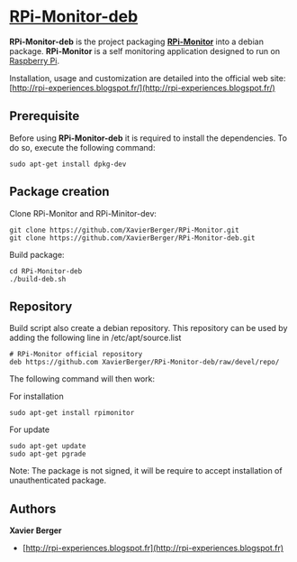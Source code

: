 # [**RPi-Monitor-deb**](http://rpi-experiences.blogspot.fr/)

**RPi-Monitor-deb** is the project packaging [**RPi-Monitor**](https://github.com/XavierBerger/RPi-Monitor) into a debian package. **RPi-Monitor** is a self monitoring application designed to run on [Raspberry Pi](http://www.raspberrypi.org/).

Installation, usage and customization are detailed into the official web site: [http://rpi-experiences.blogspot.fr/](http://rpi-experiences.blogspot.fr/)


## Prerequisite

Before using **RPi-Monitor-deb** it is required to install the dependencies. To do so, execute the following command:

    sudo apt-get install dpkg-dev 

## Package creation

Clone RPi-Monitor and RPi-Minitor-dev:

    git clone https://github.com/XavierBerger/RPi-Monitor.git
    git clone https://github.com/XavierBerger/RPi-Monitor-deb.git

Build package:

    cd RPi-Monitor-deb
    ./build-deb.sh
   
## Repository

Build script also create a debian repository.
This repository can be used by adding the following line in /etc/apt/source.list

    # RPi-Monitor official repository
    deb https://github.com XavierBerger/RPi-Monitor-deb/raw/devel/repo/

The following command will then work:

For installation
  
    sudo apt-get install rpimonitor

For update
  
    sudo apt-get update
    sudo apt-get pgrade

Note: The package is not signed, it will be require to accept installation of 
unauthenticated package.
    
## Authors

**Xavier Berger**

+ [http://rpi-experiences.blogspot.fr](http://rpi-experiences.blogspot.fr)
